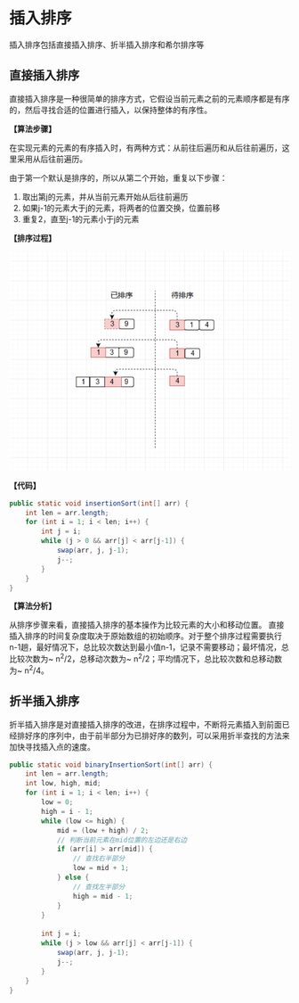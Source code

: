 # 插入排序

插入排序包括直接插入排序、折半插入排序和希尔排序等

## 直接插入排序

直接插入排序是一种很简单的排序方式，它假设当前元素之前的元素顺序都是有序的，然后寻找合适的位置进行插入，以保持整体的有序性。

**【算法步骤】**

在实现元素的元素的有序插入时，有两种方式：从前往后遍历和从后往前遍历，这里采用从后往前遍历。

由于第一个默认是排序的，所以从第二个开始，重复以下步骤：

1. 取出第j的元素，并从当前元素开始从后往前遍历
2. 如果j-1的元素大于j的元素，将两者的位置交换，位置前移
3. 重复2，直至j-1的元素小于j的元素

**【排序过程】**

![image](https://github.com/ZZULI-TECH/interview/blob/master/images/direct_insertion_sort.png?raw=true)

**【代码】**

```Java
public static void insertionSort(int[] arr) {
    int len = arr.length;
    for (int i = 1; i < len; i++) {
        int j = i;
        while (j > 0 && arr[j] < arr[j-1]) {
            swap(arr, j, j-1);
            j--;
        }
    }
}

```

**【算法分析】**

从排序步骤来看，直接插入排序的基本操作为比较元素的大小和移动位置。
直接插入排序的时间复杂度取决于原始数组的初始顺序。对于整个排序过程需要执行n-1趟，最好情况下，总比较次数达到最小值n-1，记录不需要移动；最坏情况，总比较次数为~ n<sup>2</sup>/2，总移动次数为~ n<sup>2</sup>/2；平均情况下，总比较次数和总移动数为~ n<sup>2</sup>/4。

## 折半插入排序

折半插入排序是对直接插入排序的改进，在排序过程中，不断将元素插入到前面已经排好序的序列中，由于前半部分为已排好序的数列，可以采用折半查找的方法来加快寻找插入点的速度。

```Java
public static void binaryInsertionSort(int[] arr) {
    int len = arr.length;
    int low, high, mid;
    for (int i = 1; i < len; i++) {
        low = 0;
        high = i - 1;
        while (low <= high) {
            mid = (low + high) / 2;
            // 判断当前元素在mid位置的左边还是右边
            if (arr[i] > arr[mid]) {
                // 查找右半部分
                low = mid + 1;
            } else {
                // 查找左半部分
                high = mid - 1;
            }
        }

        int j = i;
        while (j > low && arr[j] < arr[j-1]) {
            swap(arr, j, j-1);
            j--;
        }
    }
}
```
